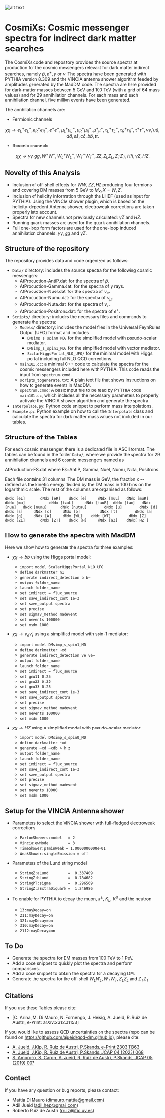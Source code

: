 ![alt text](http://github.com/ajueid/DMSpectra/blob/main/img/Logo.png?raw=true)

# CosmiXs: Cosmic messenger spectra for indirect dark matter searches 

The CosmiXs code and repository provides the source spectra at production for the cosmic messengers relevant for dark matter indirect searches, namely $\bar{p}, e^+, \gamma$ or $\nu$. The spectra have been generated with PYTHIA version 8.309 and the VINCIA antenna shower algorithm feeded by amplitudes generated by the MadDM code. The spectra are here provided for dark-matter masses between $5$ GeV and $100$ TeV (with a grid of 64 mass values) and for 29 annihilation channels. For each mass and each annihilation channel, five million events have been generated. 

The annhilation channels are:

* Fermionic channels  

$$
\chi \chi \to e_L^+ e_L^-, e_R^+ e_R^-, e^+ e^-, \mu_L^+ \mu_L^-, \mu_R^+ \mu_R^-, \mu^+ \mu^-, \tau^+_L \tau^-_L, \tau^+_R \tau^-_R, \tau^+ \tau^-, \nu \bar{\nu}, u\bar{u}, d\bar{d}, s\bar{s}, c\bar{c}, b\bar{b}, t\bar{t}.
$$

* Bosonic channels  

$$
\chi\chi \to \gamma\gamma, gg, W^+ W^-, W^+_L W^-_L, W^+_T W^-_T, ZZ, Z_L Z_L, Z_T Z_T, HH, \gamma Z, HZ.
$$

## Novelty of this Analysis

* Inclusion of off-shell effects for $WW, ZZ, HZ$ producing four fermions and covering DM masses from 5 GeV to $M_X, X=W,Z$. 
* Inclusion of helicity information through the LHEF (used as input for PYTHIA). Using the VINCIA shower plugin, which is based on the helicity-depedent Antenna shower, electroweak corrections are taken properly into account.
* Spectra for new channels not previously calculated: $\gamma Z$ and $HZ$.
* Running quark masses are used for the quark annihilation channels.
* Full one-loop form factors are used for the one-loop induced annihilation channels: $\gamma\gamma$, $gg$ and $\gamma Z$.

## Structure of the repository

The repository provides data and code orgenized as follows: 
* `Data/` directory: includes the source spectra for the following cosmic messengers:  
    * AtProduction-AntiP.dat: for the spectra of $\bar{p}$.
    * AtProduction-Gamma.dat: for the spectra of $\gamma$ rays.
    * AtProduction-Nuel.dat: for the spectra of $\nu_e$.
    * AtProduction-Numu.dat: for the spectra of $\nu_\mu$.
    * AtProduction-Nuta.dat: for the spectra of $\nu_\tau$.
    * AtProduction-Positrons.dat: for the spectra of $e^+$.
* `Scripts/` directory: includes the necessary files and commands to generate the spectra:
    * `Models/` directory: includes the model files in the Universal FeynRules Output (UFO) format and includes
        * `DMsimp_s_spin0_MD/` for the simplified model with pseudo-scalar mediator.
        * `DMsimp_s_spin1_MD/` for the simplified model with vector mediator.
        * `ScalarHiggsPortal_NLO_UFO/` for the minimal model with Higgs portal including full NLO QCD corrections.
    * `main101.cc`: a minimal C++ code to calculate the spectra for the cosmic messengers included here with PYTHIA. This code reads the input from `spectrum.cmnd`.
    * `scripts_togenerate.txt`: A plain text file that shows instructions on how to generate events in MadDM.
    * `spectrum.cmnd`: A basic input file to be read by PYTHIA code `main101.cc`, which includes all the necessary parameters to properly activate the VINCIA shower algorithm and generate the spectra.
* `Interpolate.py`: Python code snippet to perform mass interpolations.
* `Example.py`: Python example on how to call the `Interpolate` class and calculate the spectra for dark matter mass values not included in our tables.

## Structure of the Tables

For each cosmic messenger, there is a dedicated file in ASCII format. The tables can be found in the folder `Data/`, where we provide the spectra for 29 annihilation channels and 6 cosmic messengers named as 

AtProduction-FS.dat where FS=AntiP, Gamma, Nuel, Numu, Nuta, Positrons. 

Each file contains 31 columns: The DM mass in GeV, the fraction x -- defined as the kinetic energy divided by the DM mass in 100 bins on the logarithmic scale. The rest of the columns are organised as follows:

```console
dNdx [eL]   	dNdx [eR] 	 dNdx [e]     dNdx [muL]   dNdx [muR]		dNdx [mu]     		dNdx [tauL]   	dNdx [tauR]  dNdx [tau]   dNdx [nue]   dNdx [numu]   	dNdx [nutau]		dNdx [u]  		dNdx [d]  	 dNdx [s]  	  dNdx [c]     dNdx [b]   		dNdx [t]		dNdx [a] 		dNdx [g]     dNdx [W]     dNdx [WL]    dNdx [WT]        dNdx [Z]        dNdx [ZL]       dNdx [ZT]    dNdx [H]     dNdx [aZ]	   dNdx[ HZ ]    		  
```

## How to generate the spectra with MadDM

Here we show how to generate the spectra for three examples: 

* $\chi \chi \to b\bar{b}$ using the Higgs portal model:
    * `import model ScalarHiggsPortal_NLO_UFO`
    * `define darkmatter n1`
    * `generate indirect_detection b b~`
    * `output folder_name`
    * `launch folder_name`
    * `set indirect = flux_source`
    * `set save_indirect_cont 1e-3`
    * `set save_output spectra`
    * `set precise`
    * `set sigmav_method madevent`
    * `set nevents 100000`
    * `set msdm 1000`

* $\chi\chi \to \nu_e \bar{\nu}_e$ using a simplified model with spin-1 mediator:
    * `import model DMsimp_s_spin1_MD`
    * `define darkmatter ~xd`
    * `generate indirect_detection ve ve~`
    * `output folder_name`
    * `launch folder_name`
    * `set indirect = flux_source`
    * `set gnu11 0.25` 
    * `set gnu22 0.25` 
    * `set gnu33 0.25`
    * `set save_indirect_cont 1e-3`
    * `set save_output spectra`
    * `set precise`
    * `set sigmav_method madevent` 
    * `set nevents 100000`
    * `set msdm 1000`

* $\chi\chi \to HZ$ using a simplified model with pseudo-scalar mediator:
    * `import model DMsimp_s_spin0_MD`
    * `define darkmatter ~xd`
    * `generate ~xd ~xdb > h z`
    * `output folder_name`
    * `launch folder_name` 
    * `set indirect = flux_source`
    * `set save_indirect_cont 1e-3`
    * `set save_output spectra`
    * `set precise`
    * `set sigmav_method madevent` 
    * `set nevents 10000`
    * `set msdm 1000`

## Setup for the VINCIA Antenna shower

* Parameters to select the VINCIA shower with full-fledged electroweak corrections
    * `PartonShowers:model   = 2`
    * `Vincia:ewMode         = 3`
    * `TimeShower:pTminWeak = 1.0000000000e-01`
    * `WeakShower:singleEmission = off`

* Parameters of the Lund string model
    * `StringZ:aLund         =  0.337409`
    * `StringZ:bLund         =  0.784682`
    * `StringPT:sigma        =  0.296569`
    * `StringZ:aExtraDiquark =  1.246986`

* To enable for PYTHIA to decay the muon, $\pi^\pm$, $K_L$, $K^0$ and the neutron 
    * `13:mayDecay=on`
    * `211:mayDecay=on`
    * `321:mayDecay=on`
    * `310:mayDecay=on`
    * `2112:mayDecay=on`

## To Do

* Generate the spectra for DM masses from 100 TeV to 1 PeV.
* Add a code snippet to quickly plot the spectra and perform comparisons.
* Add a code snippet to obtain the spectra for a decaying DM.
* Generate the spectra for the off-shell $W_L W_L, W_T W_T, Z_L Z_L$ and $Z_T Z_T$

## Citations

If you use these Tables please cite:

- [C. Arina, M. Di Mauro, N. Fornengo, J. Heisig, A. Jueid, R. Ruiz de Austri, e-Print: arXiv:2312.01153]

If you would like to assess QCD uncertainties on the spectra (repo can be found on https://github.com/ajueid/qcd-dm.github.io), please cite:

- [A. Jueid, J.Kip, R. Ruiz de Austri, P.Skands, e-Print:2303.11363](https://arxiv.org/abs/2303.11363)
- [A. Jueid, J.Kip, R. Ruiz de Austri, P.Skands, JCAP 04 (2023) 068](https://arxiv.org/abs/2202.11546)
- [S. Amoroso, S. Caron, A. Jueid, R. Ruiz de Austri, P.Skands, JCAP 05 (2019) 007](https://arxiv.org/abs/1812.07424)


## Contact
If you have any question or bug reports, please contact:
* Mattia Di Mauro (dimauro.mattia@gmail.com)
* Adil Jueid (adil.hep@gmail.com)
* Roberto Ruiz de Austri (rruiz@ific.uv.es)
